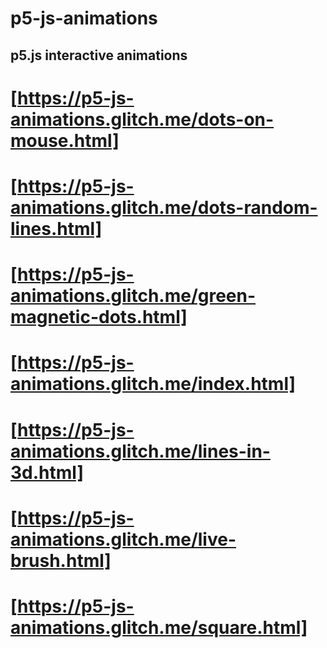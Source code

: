 # p5-js-animations
## p5.js interactive animations
# [https://p5-js-animations.glitch.me/dots-on-mouse.html]
# [https://p5-js-animations.glitch.me/dots-random-lines.html]
# [https://p5-js-animations.glitch.me/green-magnetic-dots.html]
# [https://p5-js-animations.glitch.me/index.html]
# [https://p5-js-animations.glitch.me/lines-in-3d.html]
# [https://p5-js-animations.glitch.me/live-brush.html]
# [https://p5-js-animations.glitch.me/square.html]

